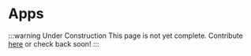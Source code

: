 # Apps

:::warning Under Construction
This page is not yet complete. Contribute [here](https://github.com/creacher4/assetto-corsa-arc) or check back soon!
:::

